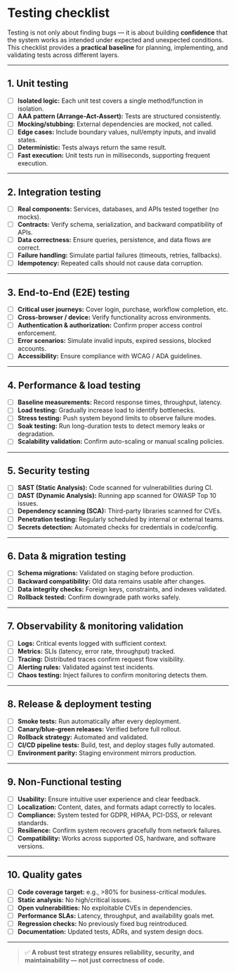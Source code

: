 # Testing checklist

Testing is not only about finding bugs — it is about building **confidence** that the system works as intended under expected and unexpected conditions.  
This checklist provides a **practical baseline** for planning, implementing, and validating tests across different layers.

---

## 1. Unit testing

- [ ] **Isolated logic:** Each unit test covers a single method/function in isolation.
- [ ] **AAA pattern (Arrange-Act-Assert):** Tests are structured consistently.
- [ ] **Mocking/stubbing:** External dependencies are mocked, not called.
- [ ] **Edge cases:** Include boundary values, null/empty inputs, and invalid states.
- [ ] **Deterministic:** Tests always return the same result.
- [ ] **Fast execution:** Unit tests run in milliseconds, supporting frequent execution.

---

## 2. Integration testing

- [ ] **Real components:** Services, databases, and APIs tested together (no mocks).
- [ ] **Contracts:** Verify schema, serialization, and backward compatibility of APIs.
- [ ] **Data correctness:** Ensure queries, persistence, and data flows are correct.
- [ ] **Failure handling:** Simulate partial failures (timeouts, retries, fallbacks).
- [ ] **Idempotency:** Repeated calls should not cause data corruption.

---

## 3. End-to-End (E2E) testing

- [ ] **Critical user journeys:** Cover login, purchase, workflow completion, etc.
- [ ] **Cross-browser / device:** Verify functionality across environments.
- [ ] **Authentication & authorization:** Confirm proper access control enforcement.
- [ ] **Error scenarios:** Simulate invalid inputs, expired sessions, blocked accounts.
- [ ] **Accessibility:** Ensure compliance with WCAG / ADA guidelines.

---

## 4. Performance & load testing

- [ ] **Baseline measurements:** Record response times, throughput, latency.
- [ ] **Load testing:** Gradually increase load to identify bottlenecks.
- [ ] **Stress testing:** Push system beyond limits to observe failure modes.
- [ ] **Soak testing:** Run long-duration tests to detect memory leaks or degradation.
- [ ] **Scalability validation:** Confirm auto-scaling or manual scaling policies.

---

## 5. Security testing

- [ ] **SAST (Static Analysis):** Code scanned for vulnerabilities during CI.
- [ ] **DAST (Dynamic Analysis):** Running app scanned for OWASP Top 10 issues.
- [ ] **Dependency scanning (SCA):** Third-party libraries scanned for CVEs.
- [ ] **Penetration testing:** Regularly scheduled by internal or external teams.
- [ ] **Secrets detection:** Automated checks for credentials in code/config.

---

## 6. Data & migration testing

- [ ] **Schema migrations:** Validated on staging before production.
- [ ] **Backward compatibility:** Old data remains usable after changes.
- [ ] **Data integrity checks:** Foreign keys, constraints, and indexes validated.
- [ ] **Rollback tested:** Confirm downgrade path works safely.

---

## 7. Observability & monitoring validation

- [ ] **Logs:** Critical events logged with sufficient context.
- [ ] **Metrics:** SLIs (latency, error rate, throughput) tracked.
- [ ] **Tracing:** Distributed traces confirm request flow visibility.
- [ ] **Alerting rules:** Validated against test incidents.
- [ ] **Chaos testing:** Inject failures to confirm monitoring detects them.

---

## 8. Release & deployment testing

- [ ] **Smoke tests:** Run automatically after every deployment.
- [ ] **Canary/blue-green releases:** Verified before full rollout.
- [ ] **Rollback strategy:** Automated and validated.
- [ ] **CI/CD pipeline tests:** Build, test, and deploy stages fully automated.
- [ ] **Environment parity:** Staging environment mirrors production.

---

## 9. Non-Functional testing

- [ ] **Usability:** Ensure intuitive user experience and clear feedback.
- [ ] **Localization:** Content, dates, and formats adapt correctly to locales.
- [ ] **Compliance:** System tested for GDPR, HIPAA, PCI-DSS, or relevant standards.
- [ ] **Resilience:** Confirm system recovers gracefully from network failures.
- [ ] **Compatibility:** Works across supported OS, hardware, and software versions.

---

## 10. Quality gates

- [ ] **Code coverage target:** e.g., >80% for business-critical modules.
- [ ] **Static analysis:** No high/critical issues.
- [ ] **Open vulnerabilities:** No exploitable CVEs in dependencies.
- [ ] **Performance SLAs:** Latency, throughput, and availability goals met.
- [ ] **Regression checks:** No previously fixed bug reintroduced.
- [ ] **Documentation:** Updated tests, ADRs, and system design docs.

---

> ✅ **A robust test strategy ensures reliability, security, and maintainability — not just correctness of code.**
